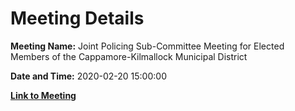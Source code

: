 # Meeting Details

**Meeting Name:** Joint Policing Sub-Committee Meeting for Elected Members of the Cappamore-Kilmallock Municipal District

**Date and Time:** 2020-02-20 15:00:00

**[Link to Meeting](https://www.limerick.ie/council/whats-on/joint-policing-sub-committee-meeting-elected-members-cappamore-kilmallock)**
